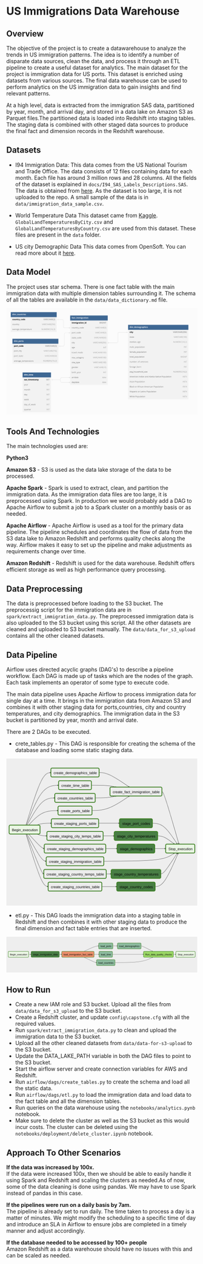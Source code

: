 # US Immigrations Data Warehouse

## Overview

The objective of the project is to create a datawarehouse to analyze the trends in US immigration patterns. The idea is to identify a number of disparate data sources, clean the data, and process it through an ETL pipeline to create a useful dataset for analytics. The main dataset for the project is immigration data for US ports. This dataset is enriched using datasets from various sources.  The final data warehouse can be used to perform analytics on the US immigration data to gain insights and find relevant patterns. 

At a high level, data is extracted from the immigration SAS data, partitioned by year, month, and arrival day, and stored in a data lake on Amazon S3 as Parquet files.The partitioned data is loaded into Redshift into staging tables. The staging data is combined with other staged data sources to produce the final fact and dimension records in the Redshift warehouse.

## Datasets

* I94 Immigration Data: 
This data comes from the US National Tourism and Trade Office. The data consists of 12 files containing data for each month. Each file has around 3 million rows and 28 columns. All the fields of the dataset is explained in `docs/I94_SAS_Labels_Descriptions.SAS`. The data is obtained from [here](https://www.trade.gov/national-travel-and-tourism-office). As the dataset is too large, it is not uploaded to the repo. A small sample of the data is in `data/immigration_data_sample.csv`. 

* World Temperature Data
This dataset came from [Kaggle](https://www.kaggle.com/datasets/berkeleyearth/climate-change-earth-surface-temperature-data). `GlobalLandTemperaturesByCity.csv` and `GlobalLandTemperaturesByCountry.csv` are used from this dataset. These files are present in the `data` folder.

* US city Demographic Data
This data comes from OpenSoft. You can read more about it [here](https://public.opendatasoft.com/explore/dataset/us-cities-demographics/export/). 


## Data Model

The project uses star schema. There is one fact table with the main immigration data with multiple dimension tables surrounding it. The schema of all the tables are available in the `data/data_dictionary.md` file.

![Data model](/docs/images/data_model.png)


## Tools And Technologies

The main technologies used are:

**Python3**  

**Amazon S3** - S3  is used as the data lake storage of the data to be processed.  

**Apache Spark** - Spark is used to extract, clean, and partition the immigration data. As the immigration data files are too large, it is preprocessed using Spark. In production we would probably add a DAG to Apache Airflow to submit a job to a Spark cluster on a monthly basis or as needed.  

**Apache Airflow** - Apache Airflow is used as a tool for the primary data pipeline. The pipeline schedules and coordinates the flow of data from the S3 data lake to Amazon Redshift and performs quality checks along the way. Airflow makes it easy to set up the pipeline and make adjustments as requirements change over time.  

**Amazon Redshift** - Redshift is used for the data warehouse. Redshift offers efficient storage as well as high performance query processing.  

## Data Preprocessing
The data is preprocessed before loading to the S3 bucket.  The preprocessig script for the immigration data are in `spark/extract_immigration_data.py`. The preprocessed immigration data is also uploaded to the S3 bucket using this script. All the other datasets are cleaned and uploaded to S3 bucket manually. The `data/data_for_s3_upload` contains all the other cleaned datasets. 

## Data Pipeline

Airflow uses directed acyclic graphs (DAG's) to describe a pipeline workflow. Each DAG is made up of tasks which are the nodes of the graph. Each task implements an operator of some type to execute code.

The main data pipeline uses Apache Airflow to process immigration data for single day at a time. It brings in the immigration data from Amazon S3 and combines it with other staging data for ports,countries, city and country temperatures, and city demographics. The immigration data in the S3 bucket is partitioned by year, month and arrival date.

There are 2 DAGs to be executed.


* crete_tables.py - This DAG is responsible for creating the schema of the database and loading some static staging data.

![create_table Graph view](/docs/images/create_tables.png)


* etl.py -  This DAG loads the immigration data into a staging table in Redshift and then combines it with other staging data to produce the final dimension and fact table entries that are inserted.

![etl DAG Graph view](/docs/images/etl_dag_graph.png)

## How to Run

* Create a new IAM role and S3 bucket. Upload all the files from `data/data_for_s3_upload` to the S3 bucket.
* Create a Redshift cluster, and update `config\capstone.cfg` with all the required values.
* Run `spark/extract_immigration_data.py` to clean and upload the immigration data to the S3 bucket.
* Upload all the other cleaned datasets from `data/data-for-s3-upload` to the S3 bucket.
* Update the DATA_LAKE_PATH variable in both the DAG files to point to the S3 bucket.
* Start the airflow server and create connection variables for AWS and Redshift.
* Run `airflow/dags/create_tables.py` to create the schema and load all the static data.
* Run `airflow/dags/etl.py` to load the immigration data and load data to the fact table and all the dimension tables.
* Run queries on the data warehouse using the `notebooks/analytics.pynb` notebook.
* Make sure to delete the cluster as well as the S3 bucket as this would incur costs. The cluster can be deleted using the `notebooks/deployment/delete_cluster.ipynb` notebook.

## Approach To Other Scenarios

**If the data was increased by 100x.**  
 If the data were increased 100x, then we should be able to easily handle it using Spark and Redshift and scaling the clusters as needed.As of now, some of the data cleaning is done using pandas. We may have to use Spark instead of pandas in this case. 
 
**If the pipelines were run on a daily basis by 7am.**  
The pipeline is already set to run daily. The time taken to process a day is a matter of minutes. We might modify the scheduling to a specific time of day and introduce an SLA in Airflow to ensure jobs are completed in a timely manner and adjust accordingly.

**If the database needed to be accessed by 100+ people**  
Amazon Redshift as a data warehouse should have no issues with this and can be scaled as needed.
